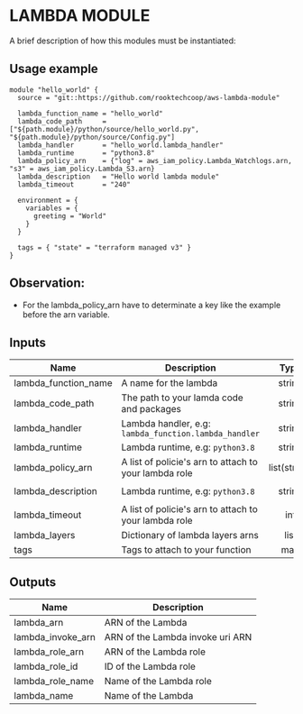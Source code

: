 # LAMBDA MODULE

A brief description of how this modules must be instantiated:

## Usage example

```hcl
module "hello_world" {
  source = "git::https://github.com/rooktechcoop/aws-lambda-module"

  lambda_function_name = "hello_world"
  lambda_code_path     = ["${path.module}/python/source/hello_world.py", "${path.module}/python/source/Config.py"]
  lambda_handler       = "hello_world.lambda_handler"
  lambda_runtime       = "python3.8"
  lambda_policy_arn    = {"log" = aws_iam_policy.Lambda_Watchlogs.arn, "s3" = aws_iam_policy.Lambda_S3.arn}
  lambda_description   = "Hello world lambda module"
  lambda_timeout       = "240"

  environment = {
    variables = {
      greeting = "World"
    }
  }

  tags = { "state" = "terraform managed v3" }
}
```

## Observation:
- For the lambda_policy_arn have to determinate a key like the example before the arn variable.

## Inputs

| Name | Description | Type | Default | Required |
|------|-------------|:----:|:------:|:-----:|
| lambda_function_name | A name for the lambda | string | `-` | yes |
| lambda_code_path| The path to your lamda code and packages | string | `"Some description for your lambda"` | no |
| lambda_handler | Lambda handler, e.g: `lambda_function.lambda_handler` | string | `lambda_function.lambda_handler` | yes |
| lambda_runtime | Lambda runtime, e.g: `python3.8` | string | - | yes |
| lambda_policy_arn | A list of policie's arn to attach to your lambda role | list(string) | `-` | yes |
| lambda_description | Lambda runtime, e.g: `python3.8` | string | `"Some description for your lambda"` | no |
| lambda_timeout | A list of policie's arn to attach to your lambda role | int | 3 | no |
| lambda_layers| Dictionary of lambda layers arns | list | `null` | no |
| tags | Tags to attach to your function | map | `null` | no |


## Outputs

| Name | Description |
|------|-------------|
| lambda_arn | ARN of the Lambda |
| lambda_invoke_arn | ARN of the Lambda invoke uri ARN |
| lambda_role_arn | ARN of the Lambda role |
| lambda_role_id | ID of the Lambda role |
| lambda_role_name | Name of the Lambda role |
| lambda_name | Name of the Lambda |